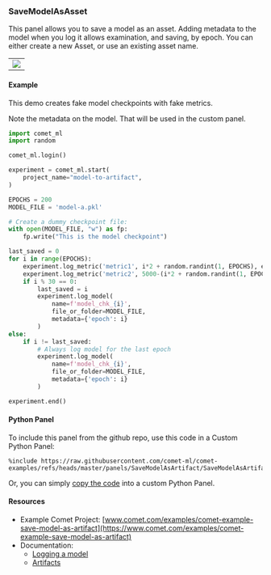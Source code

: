 ### SaveModelAsAsset

This panel allows you to save a model as an asset. Adding
metadata to the model when you log it allows examination,
and saving, by epoch. You can either create a new Asset,
or use an existing asset name.

<table>
<tr>
<td>
<img src="https://raw.githubusercontent.com/comet-ml/comet-examples/refs/heads/master/panels/SaveModelAsAsset/save-model-as-asset.png" 
     style="max-width: 300px; max-height: 300px;">
</img>
</td>
</tr>
</table>


#### Example

This demo creates fake model checkpoints with fake metrics.

Note the metadata on the model. That will be used in the custom panel.

```python
import comet_ml
import random

comet_ml.login()

experiment = comet_ml.start(
    project_name="model-to-artifact",
)

EPOCHS = 200
MODEL_FILE = 'model-a.pkl'

# Create a dummy checkpoint file:
with open(MODEL_FILE, "w") as fp:
    fp.write("This is the model checkpoint")

last_saved = 0
for i in range(EPOCHS):
    experiment.log_metric('metric1', i*2 + random.randint(1, EPOCHS), epoch=i)
    experiment.log_metric('metric2', 5000-(i*2 + random.randint(1, EPOCHS)), epoch=i)
    if i % 30 == 0:
        last_saved = i
        experiment.log_model(
            name=f'model_chk_{i}',
            file_or_folder=MODEL_FILE,
            metadata={'epoch': i}
        )
else:
    if i != last_saved:
        # Always log model for the last epoch
        experiment.log_model(
            name=f'model_chk_{i}',
            file_or_folder=MODEL_FILE,
            metadata={'epoch': i}
        )

experiment.end()
```

#### Python Panel

To include this panel from the github repo, use this code in a Custom Python Panel:

```
%include https://raw.githubusercontent.com/comet-ml/comet-examples/refs/heads/master/panels/SaveModelAsArtifact/SaveModelAsArtifact.py
```

Or, you can simply [copy the code](https://raw.githubusercontent.com/comet-ml/comet-examples/refs/heads/master/panels/SaveModelAsArtifact/SaveModelAsArtifact.py) into a custom Python Panel.

#### Resources

* Example Comet Project: [www.comet.com/examples/comet-example-save-model-as-artifact](https://www.comet.com/examples/comet-example-save-model-as-artifact)
* Documentation:
  * [Logging a model](https://www.comet.com/docs/v2/guides/experiment-management/log-data/models/)
  * [Artifacts](https://www.comet.com/docs/v2/guides/artifacts/using-artifacts/)
